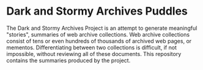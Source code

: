 # Dark and Stormy Archives Puddles

The Dark and Stormy Archives Project is an attempt to generate meaningful "stories", summaries of web archive collections. Web archive collections consist of tens or even hundreds of thousands of archived web pages, or mementos. Differentiating between two collections is difficult, if not impossible, without reviewing all of these documents. This repository contains the summaries produced by the project.
